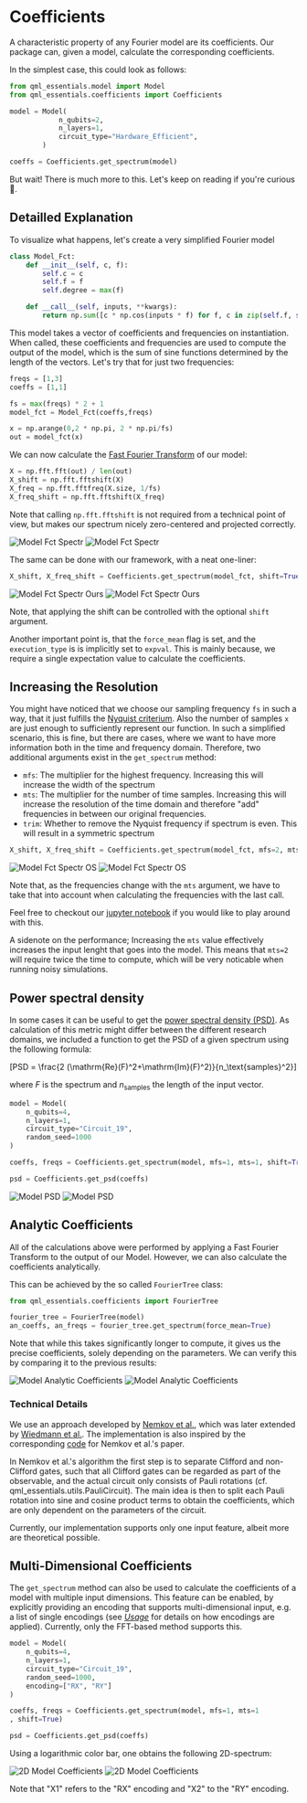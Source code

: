 # Coefficients

A characteristic property of any Fourier model are its coefficients.
Our package can, given a model, calculate the corresponding coefficients.

In the simplest case, this could look as follows:
```python
from qml_essentials.model import Model
from qml_essentials.coefficients import Coefficients

model = Model(
            n_qubits=2,
            n_layers=1,
            circuit_type="Hardware_Efficient",
        )

coeffs = Coefficients.get_spectrum(model)
```

But wait! There is much more to this. Let's keep on reading if you're curious :eyes:.

## Detailled Explanation

To visualize what happens, let's create a very simplified Fourier model
```python
class Model_Fct:
    def __init__(self, c, f):
        self.c = c
        self.f = f
        self.degree = max(f)

    def __call__(self, inputs, **kwargs):
        return np.sum([c * np.cos(inputs * f) for f, c in zip(self.f, self.c)], axis=0)
```

This model takes a vector of coefficients and frequencies on instantiation.
When called, these coefficients and frequencies are used to compute the output of the model, which is the sum of sine functions determined by the length of the vectors.
Let's try that for just two frequencies:

```python
freqs = [1,3]
coeffs = [1,1]

fs = max(freqs) * 2 + 1
model_fct = Model_Fct(coeffs,freqs)

x = np.arange(0,2 * np.pi, 2 * np.pi/fs)
out = model_fct(x)
```

We can now calculate the [Fast Fourier Transform](https://en.wikipedia.org/wiki/Fast_Fourier_transform) of our model:
```python
X = np.fft.fft(out) / len(out)
X_shift = np.fft.fftshift(X)
X_freq = np.fft.fftfreq(X.size, 1/fs)
X_freq_shift = np.fft.fftshift(X_freq)
```
Note that calling `np.fft.fftshift` is not required from a technical point of view, but makes our spectrum nicely zero-centered and projected correctly.

![Model Fct Spectr](figures/model_fct_spectr_light.png#center#only-light)
![Model Fct Spectr](figures/model_fct_spectr_dark.png#center#only-dark)

The same can be done with our framework, with a neat one-liner:
```python
X_shift, X_freq_shift = Coefficients.get_spectrum(model_fct, shift=True)
```

![Model Fct Spectr Ours](figures/model_fct_spectr_ours_light.png#center#only-light)
![Model Fct Spectr Ours](figures/model_fct_spectr_ours_dark.png#center#only-dark)

Note, that applying the shift can be controlled with the optional `shift` argument.

Another important point is, that the `force_mean` flag is set, and the `execution_type` is is implicitly set to `expval`.
This is mainly because, we require a single expectation value to calculate the coefficients.

## Increasing the Resolution

You might have noticed that we choose our sampling frequency `fs` in such a way, that it just fulfills the [Nyquist criterium](https://en.wikipedia.org/wiki/Nyquist_frequency).
Also the number of samples `x` are just enough to sufficiently represent our function.
In such a simplified scenario, this is fine, but there are cases, where we want to have more information both in the time and frequency domain.
Therefore, two additional arguments exist in the `get_spectrum` method:
- `mfs`: The multiplier for the highest frequency. Increasing this will increase the width of the spectrum
- `mts`: The multiplier for the number of time samples. Increasing this will increase the resolution of the time domain and therefore "add" frequencies in between our original frequencies.
- `trim`: Whether to remove the Nyquist frequency if spectrum is even. This will result in a symmetric spectrum

```python
X_shift, X_freq_shift = Coefficients.get_spectrum(model_fct, mfs=2, mts=3, shift=True)
```

![Model Fct Spectr OS](figures/model_fct_spectr_os_light.png#center#only-light)
![Model Fct Spectr OS](figures/model_fct_spectr_os_dark.png#center#only-dark)

Note that, as the frequencies change with the `mts` argument, we have to take that into account when calculating the frequencies with the last call.

Feel free to checkout our [jupyter notebook](https://github.com/cirKITers/qml-essentials/blob/main/docs/coefficients.ipynb) if you would like to play around with this.

A sidenote on the performance; Increasing the `mts` value effectively increases the input lenght that goes into the model.
This means that `mts=2` will require twice the time to compute, which will be very noticable when running noisy simulations.

## Power spectral density

In some cases it can be useful to get the [power spectral density (PSD)](https://en.wikipedia.org/wiki/Spectral_density).
As calculation of this metric might differ between the different research domains, we included a function to get the PSD of a given spectrum using the following formula:

\[PSD = \frac{2 (\mathrm{Re}(F)^2+\mathrm{Im}(F)^2)}{n_\text{samples}^2}\]

where $F$ is the spectrum and $n_\text{samples}$ the length of the input vector.

```python
model = Model(
    n_qubits=4,
    n_layers=1,
    circuit_type="Circuit_19",
    random_seed=1000
)

coeffs, freqs = Coefficients.get_spectrum(model, mfs=1, mts=1, shift=True)

psd = Coefficients.get_psd(coeffs)
```

![Model PSD](figures/model_psd_light.png#center#only-light)
![Model PSD](figures/model_psd_dark.png#center#only-dark)

## Analytic Coefficients

All of the calculations above were performed by applying a Fast Fourier Transform to the output of our Model.
However, we can also calculate the coefficients analytically.

This can be achieved by the so called `FourierTree` class:
```python
from qml_essentials.coefficients import FourierTree

fourier_tree = FourierTree(model)
an_coeffs, an_freqs = fourier_tree.get_spectrum(force_mean=True)
``` 

Note that while this takes significantly longer to compute, it gives us the precise coefficients, solely depending on the parameters.
We can verify this by comparing it to the previous results:

![Model Analytic Coefficients](figures/model_psd_an_light.png#center#only-light)
![Model Analytic Coefficients](figures/model_psd_an_dark.png#center#only-dark)

### Technical Details

We use an approach developed by [Nemkov et al.](https://arxiv.org/pdf/2304.03787), which was later extended by [Wiedmann et al.](https://arxiv.org/pdf/2411.03450).
The implementation is also inspired by the corresponding [code](https://github.com/idnm/FourierVQA) for Nemkov et al.'s paper.

In Nemkov et al.'s algorithm the first step is to separate Clifford and non-Clifford gates, such that all Clifford gates can be regarded as part of the observable, and the actual circuit only consists of Pauli rotations (cf. qml_essentials.utils.PauliCircuit).
The main idea is then to split each Pauli rotation into sine and cosine product terms to obtain the coefficients, which are only dependent on the parameters of the circuit.

Currently, our implementation supports only one input feature, albeit more are theoretical possible.


## Multi-Dimensional Coefficients

The `get_spectrum` method can also be used to calculate the coefficients of a model with multiple input dimensions.
This feature can be enabled, by explicitly providing an encoding that supports multi-dimensional input, e.g. a list of single encodings (see [*Usage*](usage.md) for details on how encodings are applied). 
Currently, only the FFT-based method supports this.

```python
model = Model(
    n_qubits=4,
    n_layers=1,
    circuit_type="Circuit_19",
    random_seed=1000,
    encoding=["RX", "RY"]
)

coeffs, freqs = Coefficients.get_spectrum(model, mfs=1, mts=1
, shift=True)

psd = Coefficients.get_psd(coeffs)
```

Using a logarithmic color bar, one obtains the following 2D-spectrum:

![2D Model Coefficients](figures/model_2d_psd_light.png#center#only-light)
![2D Model Coefficients](figures/model_2d_psd_dark.png#center#only-dark)

Note that "X1" refers to the "RX" encoding and "X2" to the "RY" encoding.